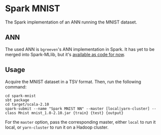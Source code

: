 # Spark MNIST

The Spark implementation of an ANN running the MNIST dataset.

## ANN

The used ANN is `bgreeven`'s ANN implementation in Spark. It has yet to be merged
into Spark-MLlib, but it's [available as code for now](https://github.com/apache/spark/pull/1290).

## Usage

Acquire the MNIST dataset in a TSV format. Then, run the following command:

    cd spark-mnist
    sbt package
    cd target/scala-2.10
    spark-submit --name "Spark MNIST NN" --master [local|yarn-cluster] --class Mnist mnist_1.0-2.10.jar {train} {test} {output}

For the `master` option, pass the corresponding master, either `local` to run it local, or `yarn-cluster` to run it on a Hadoop cluster.

